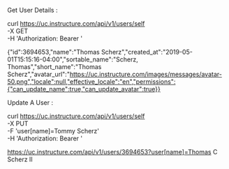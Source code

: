 Get User Details :

curl https://uc.instructure.com/api/v1/users/self \
    -X GET \
    -H 'Authorization: Bearer <token>'


{"id":3694653,"name":"Thomas Scherz","created_at":"2019-05-01T15:15:16-04:00","sortable_name":"Scherz, Thomas","short_name":"Thomas Scherz","avatar_url":"https://uc.instructure.com/images/messages/avatar-50.png","locale":null,"effective_locale":"en","permissions":{"can_update_name":true,"can_update_avatar":true}}


Update A User :

curl https://uc.instructure.com/api/v1/users/self \
    -X PUT \
    -F 'user[name]=Tommy Scherz' \
    -H 'Authorization: Bearer <token>'

https://uc.instructure.com/api/v1/users/3694653?user[name]=Thomas C Scherz II


